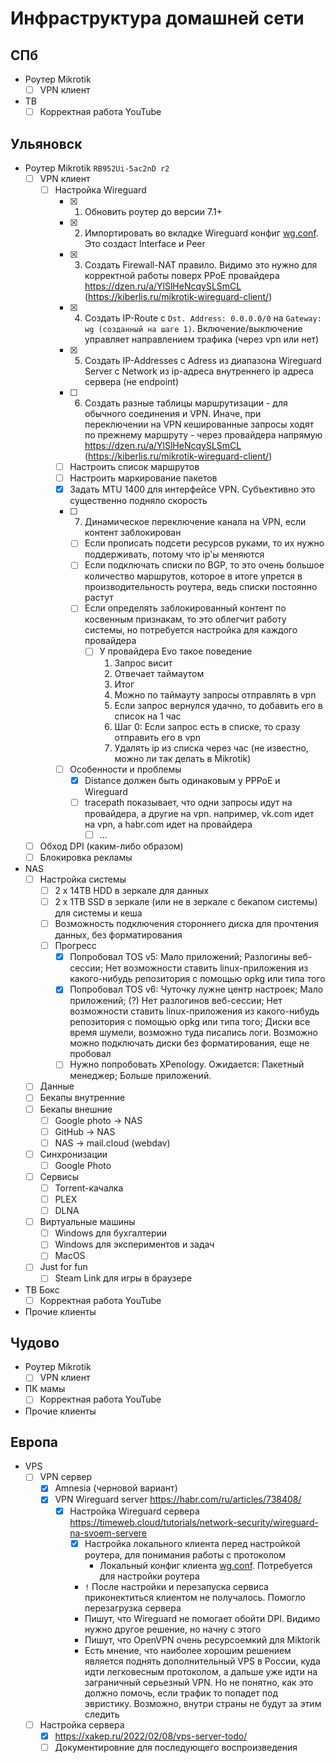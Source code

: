 # Инфраструктура домашней сети

## СПб

- Роутер Mikrotik
  - [ ] VPN клиент
- ТВ
  - [ ] Корректная работа YouTube

## Ульяновск

- Роутер Mikrotik `RB952Ui-5ac2nD r2`
  - [ ] VPN клиент
    - [ ] Настройка Wireguard
      - [x] 1. Обновить роутер до версии 7.1+
      - [x] 2. Импортировать во вкладке Wireguard конфиг [wg.conf](./configs/wg.conf). Это создаст Interface и Peer
      - [x] 3. Создать Firewall-NAT правило. Видимо это нужно для корректной работы поверх PPoE провайдера https://dzen.ru/a/YlSlHeNcqySLSmCL (https://kiberlis.ru/mikrotik-wireguard-client/)
      - [x] 4. Создать IP-Route с `Dst. Address: 0.0.0.0/0` на `Gateway: wg (созданный на шаге 1)`. Включение/выключение управляет направлением трафика (через vpn или нет)
      - [x] 5. Создать IP-Addresses с Adress из диапазона Wireguard Server с Network из ip-адреса внутреннего ip адреса сервера (не endpoint)
      - [ ] 6. Создать разные таблицы маршрутизации - для обычного соединения и VPN. Иначе, при переключении на VPN кешированные запросы ходят по прежнему маршруту - через провайдера напрямую https://dzen.ru/a/YlSlHeNcqySLSmCL (https://kiberlis.ru/mikrotik-wireguard-client/)
      - [ ] Настроить список маршрутов
      - [ ] Настроить маркирование пакетов
      - [x] Задать MTU 1400 для интерфейсе VPN. Субъективно это существенно подняло скорость
      - [ ] 7. Динамическое переключение канала на VPN, если контент заблокирован
        - [ ] Если прописать подсети ресурсов руками, то их нужно поддерживать, потому что ip'ы меняются
        - [ ] Если подключать списки по BGP, то это очень большое количество маршрутов, которое в итоге упрется в производительность роутера, ведь списки постоянно растут
        - [ ] Если определять заблокированный контент по косвенным признакам, то это облегчит работу системы, но потребуется настройка для каждого провайдера
          - [ ] У провайдера Evo такое поведение
            1. Запрос висит
            2. Отвечает таймаутом
            3. Итог
              1. Можно по таймауту запросы отправлять в vpn
              2. Если запрос вернулся удачно, то добавить его в список на 1 час
              3. Шаг 0: Если запрос есть в списке, то сразу отправить его в vpn
              4. Удалять ip из списка через час (не известно, можно ли так делать в Mikrotik)
      - [ ] Особенности и проблемы
        - [x] Distance должен быть одинаковым у PPPoE и Wireguard
        - [ ] tracepath показывает, что одни запросы идут на провайдера, а другие на vpn. например, vk.com идет на vpn, а habr.com идет на провайдера
          - [ ] ...
  - [ ] Обход DPI (каким-либо образом)
  - [ ] Блокировка рекламы
- NAS
  - [ ] Настройка системы
    - [ ] 2 x 14TB HDD в зеркале для данных
    - [ ] 2 x 1TB SSD в зеркале (или не в зеркале с бекапом системы) для системы и кеша
    - [ ] Возможность подключения стороннего диска для прочтения данных, без форматирования
    - [ ] Прогресс
      - [x] Попробовал TOS v5: Мало приложений; Разлогины веб-сессии; Нет возможности ставить linux-приложения из какого-нибудь репозитория с помощью opkg или типа того
      - [x] Попробовал TOS v6: Чуточку лужне центр настроек; Мало приложений; (?) Нет разлогинов веб-сессии; Нет возможности ставить linux-приложения из какого-нибудь репозитория с помощью opkg или типа того; Диски все время шумели, возможно туда писались логи. Возможно можно подключать диски без форматирования, еще не пробовал
      - [ ] Нужно попробовать ХРenology. Ожидается: Пакетный менеджер; Больше приложений.
  - [ ] Данные
  - [ ] Бекапы внутренние
  - [ ] Бекапы внешние
    - [ ] Google photo -> NAS
    - [ ] GitHub -> NAS
    - [ ] NAS -> mail.cloud (webdav)
  - [ ] Синхронизации
    - [ ] Google Photo
  - [ ] Сервисы
    - [ ] Torrent-качалка
    - [ ] PLEX
    - [ ] DLNA
  - [ ] Виртуальные машины
    - [ ] Windows для бухгалтерии
    - [ ] Windows для экспериментов и задач
    - [ ] MacOS
  - [ ] Just for fun
    - [ ] Steam Link для игры в браузере
- ТВ Бокс
  - [ ] Корректная работа YouTube
- Прочие клиенты

## Чудово

- Роутер Mikrotik
  - [ ] VPN клиент
- ПК мамы
  - [ ] Корректная работа YouTube
- Прочие клиенты

## Европа

- VPS
  - [ ] VPN сервер
    - [x] Amnesia (черновой вариант)
    - [x] VPN Wireguard server https://habr.com/ru/articles/738408/
      - [x] Настройка Wireguard сервера https://timeweb.cloud/tutorials/network-security/wireguard-na-svoem-servere
        - [x] Настройка локального клиента перед настройкой роутера, для понимания работы с протоколом
          - Локальный конфиг клиента [wg.conf](./configs/wg.conf). Потребуется для настройки роутера
        - `!` После настройки и перезапуска сервиса приконектиться клиентом не получалось. Помогло перезагрузка сервера
        - Пишут, что Wireguard не помогает обойти DPI. Видимо нужно другое решение, но начну с этого
        - Пишут, что OpenVPN очень ресурсоемкий для Miktorik
        - Есть мнение, что наиболее хорошим решением является поднять дополнительный VPS в России, куда идти легковесным протоколом, а дальше уже идти на заграничный серьезный VPN. Но не понятно, как это должно помочь, если трафик то попадет под эвристику. Возможно, внутри страны не будут за этим следить
  - [ ] Настройка сервера
    - [x] https://xakep.ru/2022/02/08/vps-server-todo/
    - [ ] Документировние для последующего воспроизведения
